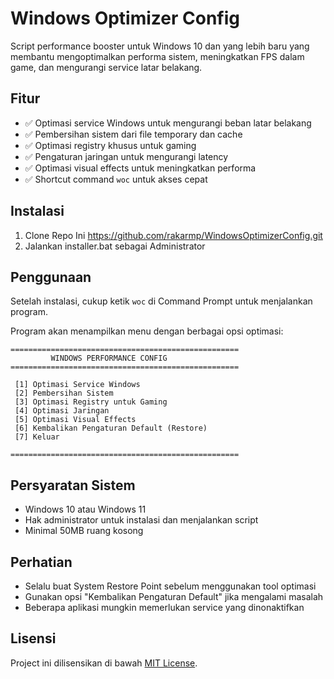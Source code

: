# Windows Optimizer Config

Script performance booster untuk Windows 10 dan yang lebih baru yang membantu mengoptimalkan performa sistem, meningkatkan FPS dalam game, dan mengurangi service latar belakang.

## Fitur

- ✅ Optimasi service Windows untuk mengurangi beban latar belakang
- ✅ Pembersihan sistem dari file temporary dan cache
- ✅ Optimasi registry khusus untuk gaming
- ✅ Pengaturan jaringan untuk mengurangi latency
- ✅ Optimasi visual effects untuk meningkatkan performa
- ✅ Shortcut command `woc` untuk akses cepat

## Instalasi

1. Clone Repo Ini https://github.com/rakarmp/WindowsOptimizerConfig.git
2. Jalankan installer.bat sebagai Administrator

## Penggunaan

Setelah instalasi, cukup ketik `woc` di Command Prompt untuk menjalankan program.

Program akan menampilkan menu dengan berbagai opsi optimasi:

```
===================================================
         WINDOWS PERFORMANCE CONFIG
===================================================

 [1] Optimasi Service Windows
 [2] Pembersihan Sistem
 [3] Optimasi Registry untuk Gaming
 [4] Optimasi Jaringan
 [5] Optimasi Visual Effects
 [6] Kembalikan Pengaturan Default (Restore)
 [7] Keluar

===================================================
```

## Persyaratan Sistem

- Windows 10 atau Windows 11
- Hak administrator untuk instalasi dan menjalankan script
- Minimal 50MB ruang kosong

## Perhatian

- Selalu buat System Restore Point sebelum menggunakan tool optimasi
- Gunakan opsi "Kembalikan Pengaturan Default" jika mengalami masalah
- Beberapa aplikasi mungkin memerlukan service yang dinonaktifkan

## Lisensi

Project ini dilisensikan di bawah [MIT License](LICENSE).